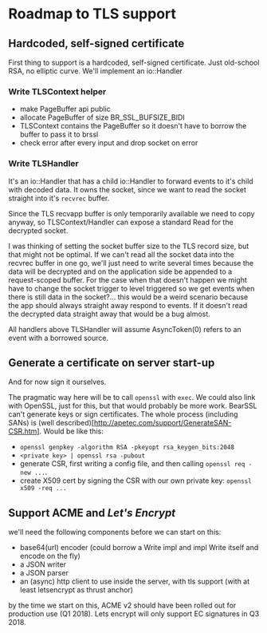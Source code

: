# Roadmap to TLS support

## Hardcoded, self-signed certificate

First thing to support is a hardcoded, self-signed certificate. Just old-school RSA, no elliptic curve. We'll implement an io::Handler 

### Write TLSContext helper
  - make PageBuffer api public
  - allocate PageBuffer of size BR_SSL_BUFSIZE_BIDI
  - TLSContext contains the PageBuffer so it doesn't have to borrow the buffer to pass it to brssl
  - check error after every input and drop socket on error

### Write TLSHandler

It's an io::Handler that has a child io::Handler to forward events to it's child with decoded data. It owns the socket, since we want to read the socket straight into it's `recvrec` buffer.

Since the TLS recvapp buffer is only temporarily available we need to copy anyway, so TLSContext/Handler can expose a standard Read for the decrypted socket.

I was thinking of setting the socket buffer size to the TLS record size, but that might not be optimal. If we can't read all the socket data into the recvrec buffer in one go, we'll just need to write several times because the data will be decrypted and on the application side be appended to a request-scoped buffer. For the case when that doesn't happen we might have to change the socket trigger to level triggered so we get events when there is still data in the socket?... this would be a weird scenario because the app should always straight away respond to events. If it doesn't read the decrypted data straight away that would be a bug almost.


All handlers above TLSHandler will assume AsyncToken(0) refers to an event with a borrowed source.

## Generate a certificate on server start-up

And for now sign it ourselves.

The pragmatic way here will be to call `openssl` with `exec`. We could also link with OpenSSL, just for this, but that would probably be more work. BearSSL can't generate keys or sign certificates. The whole process (including SANs) is (well described)[http://apetec.com/support/GenerateSAN-CSR.htm]. Would be like this:

  - `openssl genpkey -algorithm RSA -pkeyopt rsa_keygen_bits:2048`
  - `<private key> | openssl rsa -pubout`
  - generate CSR, first writing a config file, and then calling `openssl req -new ...`.
  - create X509 cert by signing the CSR with our own private key: `openssl x509 -req ...`

## Support ACME and *Let's Encrypt*

we'll need the following components before we can start on this:

  - base64(url) encoder (could borrow a Write impl and impl Write itself and encode on the fly)
  - a JSON writer
  - a JSON parser
  - an (async) http client to use inside the server, with tls support (with at least letsencrypt as thrust anchor)

by the time we start on this, ACME v2 should have been rolled out for production use (Q1 2018).
Lets encrypt will only support EC signatures in Q3 2018.
